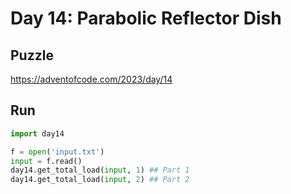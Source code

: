 # Day 14: Parabolic Reflector Dish

## Puzzle

<https://adventofcode.com/2023/day/14>

## Run

```python
import day14

f = open('input.txt')
input = f.read()
day14.get_total_load(input, 1) ## Part 1
day14.get_total_load(input, 2) ## Part 2
```
